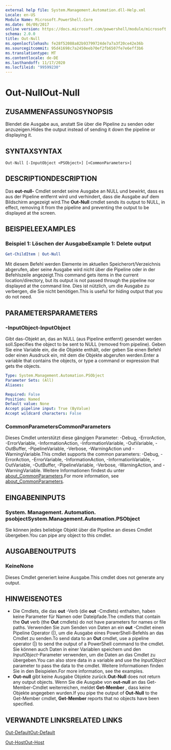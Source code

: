 ```yaml
---
external help file: System.Management.Automation.dll-Help.xml
Locale: en-US
Module Name: Microsoft.PowerShell.Core
ms.date: 06/09/2017
online version: https://docs.microsoft.com/powershell/module/microsoft.powershell.core/out-null?view=powershell-7.2&WT.mc_id=ps-gethelp
schema: 2.0.0
title: Out-Null
ms.openlocfilehash: fe28f52088a82b93799724de7a7a3f20ce42e36b
ms.sourcegitcommit: 95d41698c7a2450eeb70ef2fb6507fe7e6eff3b6
ms.translationtype: MT
ms.contentlocale: de-DE
ms.lasthandoff: 11/17/2020
ms.locfileid: "99599230"
---
```

# <span data-ttu-id="3dbbc-102">Out-Null</span><span class="sxs-lookup"><span data-stu-id="3dbbc-102">Out-Null</span></span>

## <span data-ttu-id="3dbbc-103">ZUSAMMENFASSUNG</span><span class="sxs-lookup"><span data-stu-id="3dbbc-103">SYNOPSIS</span></span>
<span data-ttu-id="3dbbc-104">Blendet die Ausgabe aus, anstatt Sie über die Pipeline zu senden oder anzuzeigen.</span><span class="sxs-lookup"><span data-stu-id="3dbbc-104">Hides the output instead of sending it down the pipeline or displaying it.</span></span>

## <span data-ttu-id="3dbbc-105">SYNTAX</span><span class="sxs-lookup"><span data-stu-id="3dbbc-105">SYNTAX</span></span>

```
Out-Null [-InputObject <PSObject>] [<CommonParameters>]
```

## <span data-ttu-id="3dbbc-106">DESCRIPTION</span><span class="sxs-lookup"><span data-stu-id="3dbbc-106">DESCRIPTION</span></span>

<span data-ttu-id="3dbbc-107">Das **out-null-** Cmdlet sendet seine Ausgabe an NULL und bewirkt, dass es aus der Pipeline entfernt wird und verhindert, dass die Ausgabe auf dem Bildschirm angezeigt wird.</span><span class="sxs-lookup"><span data-stu-id="3dbbc-107">The **Out-Null** cmdlet sends its output to NULL, in effect, removing it from the pipeline and preventing the output to be displayed at the screen.</span></span>

## <span data-ttu-id="3dbbc-108">BEISPIELE</span><span class="sxs-lookup"><span data-stu-id="3dbbc-108">EXAMPLES</span></span>

### <span data-ttu-id="3dbbc-109">Beispiel 1: Löschen der Ausgabe</span><span class="sxs-lookup"><span data-stu-id="3dbbc-109">Example 1: Delete output</span></span>

```powershell
Get-ChildItem | Out-Null
```

<span data-ttu-id="3dbbc-110">Mit diesem Befehl werden Elemente im aktuellen Speicherort/Verzeichnis abgerufen, aber seine Ausgabe wird nicht über die Pipeline oder in der Befehlszeile angezeigt.</span><span class="sxs-lookup"><span data-stu-id="3dbbc-110">This command gets items in the current location/directory, but its output is not passed through the pipeline nor displayed at the command line.</span></span>
<span data-ttu-id="3dbbc-111">Dies ist nützlich, um die Ausgabe zu verbergen, die Sie nicht benötigen.</span><span class="sxs-lookup"><span data-stu-id="3dbbc-111">This is useful for hiding output that you do not need.</span></span>

## <span data-ttu-id="3dbbc-112">PARAMETERS</span><span class="sxs-lookup"><span data-stu-id="3dbbc-112">PARAMETERS</span></span>

### <span data-ttu-id="3dbbc-113">-InputObject</span><span class="sxs-lookup"><span data-stu-id="3dbbc-113">-InputObject</span></span>

<span data-ttu-id="3dbbc-114">Gibt das-Objekt an, das an NULL (aus Pipeline entfernt) gesendet werden soll.</span><span class="sxs-lookup"><span data-stu-id="3dbbc-114">Specifies the object to be sent to NULL (removed from pipeline).</span></span>
<span data-ttu-id="3dbbc-115">Geben Sie eine Variable ein, die die Objekte enthält, oder geben Sie einen Befehl oder einen Ausdruck ein, mit dem die Objekte abgerufen werden.</span><span class="sxs-lookup"><span data-stu-id="3dbbc-115">Enter a variable that contains the objects, or type a command or expression that gets the objects.</span></span>

```yaml
Type: System.Management.Automation.PSObject
Parameter Sets: (All)
Aliases:

Required: False
Position: Named
Default value: None
Accept pipeline input: True (ByValue)
Accept wildcard characters: False
```

### <span data-ttu-id="3dbbc-116">CommonParameters</span><span class="sxs-lookup"><span data-stu-id="3dbbc-116">CommonParameters</span></span>

<span data-ttu-id="3dbbc-117">Dieses Cmdlet unterstützt diese gängigen Parameter: -Debug, -ErrorAction, -ErrorVariable, -InformationAction, -InformationVariable, -OutVariable, -OutBuffer, -PipelineVariable, -Verbose, -WarningAction und -WarningVariable.</span><span class="sxs-lookup"><span data-stu-id="3dbbc-117">This cmdlet supports the common parameters: -Debug, -ErrorAction, -ErrorVariable, -InformationAction, -InformationVariable, -OutVariable, -OutBuffer, -PipelineVariable, -Verbose, -WarningAction, and -WarningVariable.</span></span> <span data-ttu-id="3dbbc-118">Weitere Informationen findest du unter [about_CommonParameters](https://go.microsoft.com/fwlink/?LinkID=113216).</span><span class="sxs-lookup"><span data-stu-id="3dbbc-118">For more information, see [about_CommonParameters](https://go.microsoft.com/fwlink/?LinkID=113216).</span></span>

## <span data-ttu-id="3dbbc-119">EINGABEN</span><span class="sxs-lookup"><span data-stu-id="3dbbc-119">INPUTS</span></span>

### <span data-ttu-id="3dbbc-120">System. Management. Automation. psobject</span><span class="sxs-lookup"><span data-stu-id="3dbbc-120">System.Management.Automation.PSObject</span></span>

<span data-ttu-id="3dbbc-121">Sie können jedes beliebige Objekt über die Pipeline an dieses Cmdlet übergeben.</span><span class="sxs-lookup"><span data-stu-id="3dbbc-121">You can pipe any object to this cmdlet.</span></span>

## <span data-ttu-id="3dbbc-122">AUSGABEN</span><span class="sxs-lookup"><span data-stu-id="3dbbc-122">OUTPUTS</span></span>

### <span data-ttu-id="3dbbc-123">Keine</span><span class="sxs-lookup"><span data-stu-id="3dbbc-123">None</span></span>

<span data-ttu-id="3dbbc-124">Dieses Cmdlet generiert keine Ausgabe.</span><span class="sxs-lookup"><span data-stu-id="3dbbc-124">This cmdlet does not generate any output.</span></span>

## <span data-ttu-id="3dbbc-125">HINWEISE</span><span class="sxs-lookup"><span data-stu-id="3dbbc-125">NOTES</span></span>

* <span data-ttu-id="3dbbc-126">Die Cmdlets, die das **out** -Verb (die **out** -Cmdlets) enthalten, haben keine Parameter für Namen oder Dateipfade.</span><span class="sxs-lookup"><span data-stu-id="3dbbc-126">The cmdlets that contain the **Out** verb (the **Out** cmdlets) do not have parameters for names or file paths.</span></span> <span data-ttu-id="3dbbc-127">Verwenden Sie zum Senden von Daten an ein **out** -Cmdlet einen Pipeline Operator (|), um die Ausgabe eines PowerShell-Befehls an das Cmdlet zu senden.</span><span class="sxs-lookup"><span data-stu-id="3dbbc-127">To send data to an **Out** cmdlet, use a pipeline operator (|) to send the output of a PowerShell command to the cmdlet.</span></span> <span data-ttu-id="3dbbc-128">Sie können auch Daten in einer Variablen speichern und den *InputObject*-Parameter verwenden, um die Daten an das Cmdlet zu übergeben.</span><span class="sxs-lookup"><span data-stu-id="3dbbc-128">You can also store data in a variable and use the *InputObject* parameter to pass the data to the cmdlet.</span></span> <span data-ttu-id="3dbbc-129">Weitere Informationen finden Sie in den Beispielen.</span><span class="sxs-lookup"><span data-stu-id="3dbbc-129">For more information, see the examples.</span></span>
* <span data-ttu-id="3dbbc-130">**Out-null** gibt keine Ausgabe Objekte zurück.</span><span class="sxs-lookup"><span data-stu-id="3dbbc-130">**Out-Null** does not return any output objects.</span></span> <span data-ttu-id="3dbbc-131">Wenn Sie die Ausgabe von **out-null** an das Get-Member-Cmdlet weiterreichen, meldet **Get-Member** , dass keine Objekte angegeben wurden.</span><span class="sxs-lookup"><span data-stu-id="3dbbc-131">If you pipe the output of **Out-Null** to the Get-Member cmdlet, **Get-Member** reports that no objects have been specified.</span></span>

## <span data-ttu-id="3dbbc-132">VERWANDTE LINKS</span><span class="sxs-lookup"><span data-stu-id="3dbbc-132">RELATED LINKS</span></span>

[<span data-ttu-id="3dbbc-133">Out-Default</span><span class="sxs-lookup"><span data-stu-id="3dbbc-133">Out-Default</span></span>](Out-Default.md)

[<span data-ttu-id="3dbbc-134">Out-Host</span><span class="sxs-lookup"><span data-stu-id="3dbbc-134">Out-Host</span></span>](Out-Host.md)

